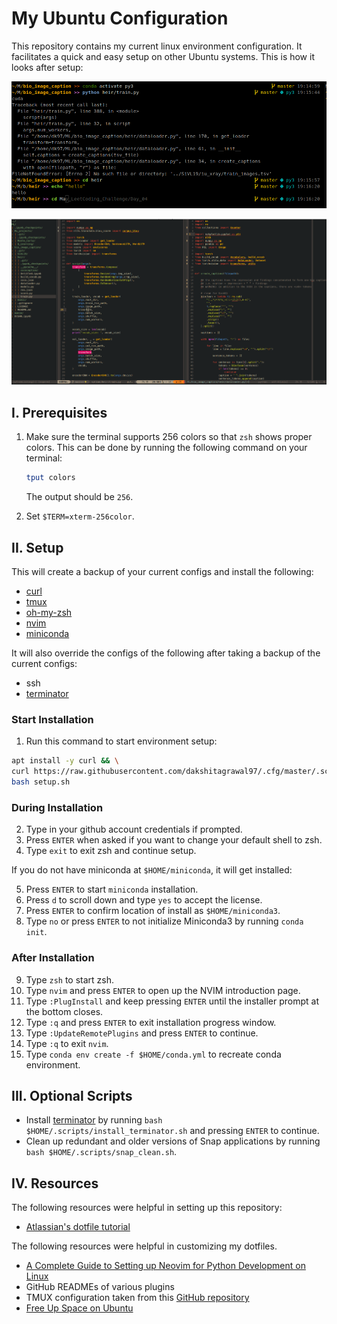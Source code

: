 # My Ubuntu Configuration
This repository contains my current linux environment configuration. It facilitates a quick and easy setup on other Ubuntu systems. This is how it looks after setup:

![](./.cfg/assets/zsh.png)

![](./.cfg/assets/nvim1.png)

## I. Prerequisites

1. Make sure the terminal supports 256 colors so that `zsh` shows proper colors. This can be done by running the following command on your terminal:

    ```bash
    tput colors
    ```
    The output should be `256`.

2. Set `$TERM=xterm-256color`.

## II. Setup

This will create a backup of your current configs and install the following:
* [curl](https://curl.haxx.se/)
* [tmux](https://github.com/tmux/tmux/wiki)
* [oh-my-zsh](https://ohmyz.sh/)
* [nvim](https://neovim.io/)
* [miniconda](https://docs.conda.io/en/latest/miniconda.html)

It will also override the configs of the following after taking a backup of the current configs:
* ssh
* [terminator](https://terminator-gtk3.readthedocs.io/en/latest/)

### Start Installation
1. Run this command to start environment setup:

```bash
apt install -y curl && \
curl https://raw.githubusercontent.com/dakshitagrawal97/.cfg/master/.scripts/setup.sh -o setup.sh && \
bash setup.sh
```

### During Installation

2. Type in your github account credentials if prompted.
3. Press `ENTER` when asked if you want to change your default shell to zsh.
4. Type `exit` to exit zsh and continue setup.

If you do not have miniconda at `$HOME/miniconda`, it will get installed:

5. Press `ENTER` to start `miniconda` installation.
6. Press `d` to scroll down and type `yes` to accept the license.
7. Press `ENTER` to confirm location of install as `$HOME/miniconda3`.
8. Type `no` or press `ENTER` to not initialize Miniconda3 by running `conda init`.

### After Installation

9. Type `zsh` to start zsh.
10. Type `nvim` and press `ENTER` to open up the NVIM introduction page.
11. Type `:PlugInstall` and keep pressing `ENTER` until the installer prompt at the bottom closes.
12. Type `:q` and press `ENTER` to exit installation progress window.
13. Type `:UpdateRemotePlugins` and press `ENTER` to continue.
14. Type `:q` to exit `nvim`.
15. Type `conda env create -f $HOME/conda.yml` to recreate conda environment.

## III. Optional Scripts
* Install [terminator](https://terminator-gtk3.readthedocs.io/en/latest/) by running `bash $HOME/.scripts/install_terminator.sh` and pressing `ENTER` to continue.
* Clean up redundant and older versions of Snap applications by running `bash $HOME/.scripts/snap_clean.sh`.


## IV. Resources

The following resources were helpful in setting up this repository:

* [Atlassian's dotfile tutorial](https://www.atlassian.com/git/tutorials/dotfiles)

The following resources were helpful in customizing my dotfiles.
* [A Complete Guide to Setting up Neovim for Python Development on Linux](https://jdhao.github.io/2018/12/24/centos_nvim_install_use_guide_en/)
* GitHub READMEs of various plugins
* TMUX configuration taken from this [GitHub repository](https://github.com/gpakosz/.tmux)
* [Free Up Space on Ubuntu](https://itsfoss.com/free-up-space-ubuntu-linux/)

